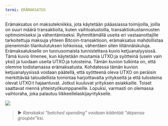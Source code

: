```yaml
---
termi: ERÄMAKSATUS
---
```


Erämaksatus on maksutekniikka, jota käytetään pääasiassa toimijoilla, joilla on suuri määrä transaktioita, kuten vaihtoalustoilla, transaktiokustannusten optimoimiseksi ja vähentämiseksi. Ryhmittämällä useita eri vastaanottajille tarkoitettuja maksuja yhteen Bitcoin-transaktioon, erämaksatus mahdollistaa pienemmän tilankulutuksen lohkoissa, vähentäen siten liitännäiskuluja. Erämaksatukselle on tunnusomaista tunnistettava kuvio ketjuanalyysissä. Tämä kuvio ilmenee, kun käytetään muutamia UTXO:ja syötteinä (usein vain yksi) ja luodaan useita UTXO:ja tulosteina. Tämän kuvion tulkinta on, että olemme todistamassa erämaksatusta. Kohdatessa tämän kuvion ketjuanalyysissä voidaan päätellä, että syötteenä oleva UTXO on peräisin merkittävää taloudellista toimintaa harjoittavalta yritykseltä ja että tulosteina olevat UTXO:t hajaantuvat. Jotkut kuuluvat yrityksen asiakkaille. Toiset saattavat mennä yhteistyökumppaneille. Lopuksi, varmasti on olemassa vaihtoraha, joka palautuu liikkeellelaskijayritykselle.

![](../../dictionnaire/assets/8.png)

> ► *Ranskaksi "batched spending" voidaan kääntää "dépense groupée"ksi.*